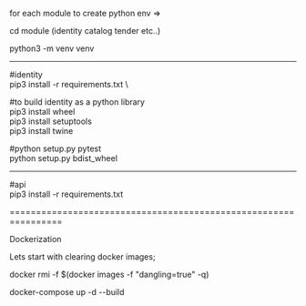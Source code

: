 for each module to create python env =>

cd module (identity catalog tender etc..)

python3 -m venv venv

---------------------------------------------------------------

#identity \
pip3 install -r requirements.txt \

#to build identity as a python library \
pip3 install wheel \
pip3 install setuptools \
pip3 install twine 

#python setup.py pytest \
python setup.py bdist_wheel 

---------------------------------------------------------------

#api \
pip3 install -r requirements.txt 


================================================================

Dockerization 

Lets start with clearing docker images;  

docker rmi -f  $(docker images -f "dangling=true" -q) 

docker-compose up -d --build 

